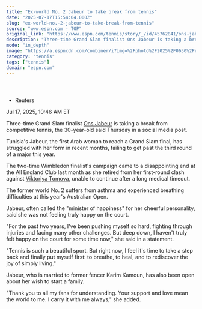 ```yaml
---
title: "Ex-world No. 2 Jabeur to take break from tennis"
date: "2025-07-17T15:54:04.000Z"
slug: "ex-world-no.-2-jabeur-to-take-break-from-tennis"
source: "www.espn.com - TOP"
original_link: "https://www.espn.com/tennis/story/_/id/45762041/ons-jabeur-3-grand-slam-finalist-take-break-tennis"
description: "Three-time Grand Slam finalist Ons Jabeur is taking a break from competitive tennis."
mode: "in_depth"
image: "https://a.espncdn.com/combiner/i?img=%2Fphoto%2F2025%2F0630%2Fr1513007_1296x729_16%2D9.jpg"
category: "tennis"
tags: ["tennis"]
domain: "espn.com"
---
```

<div id="readability-page-1" class="page"><section id="article-feed" data-behavior="author_overlay article_header_news_feed_item_meta article_legal_footer"><article data-id="45762041" data-behavior="story_scroll story_progress" data-src="/tennis/story/_/id/45762041/ons-jabeur-3-grand-slam-finalist-take-break-tennis"><div><header></header><div><div><ul><li><p>Reuters</p></li></ul><p><span>Jul 17, 2025, 10:46 AM ET</span></p></div><p>Three-time Grand Slam finalist <a data-player-guid="e6df8106-ee00-967d-0d80-d34fb6b534da" href="https://www.espn.com/sports/tennis/players/profile?playerId=1803">Ons Jabeur</a> is taking a break from competitive tennis, the 30-year-old said Thursday in a social media post.</p><p>Tunisia's Jabeur, the first Arab woman to reach a Grand Slam final, has struggled with her form in recent months, failing to get past the third round of a major this year.</p><p>The two-time Wimbledon finalist's campaign came to a disappointing end at the All England Club last month as she retired from her first-round clash against <a data-player-guid="8bd3e421-ce55-db58-5704-cf88ad0eeb8f" href="https://www.espn.com/sports/tennis/players/profile?playerId=2027">Viktoriya Tomova</a>, unable to continue after a long medical timeout.</p><p>The former world No. 2 suffers from asthma and experienced breathing difficulties at this year's Australian Open.</p><p>Jabeur, often called the "minister of happiness" for her cheerful personality, said she was not feeling truly happy on the court.</p><p>"For the past two years, I've been pushing myself so hard, fighting through injuries and facing many other challenges. But deep down, I haven't truly felt happy on the court for some time now," she said in a statement.</p><p>"Tennis is such a beautiful sport. But right now, I feel it's time to take a step back and finally put myself first: to breathe, to heal, and to rediscover the joy of simply living."</p><p>Jabeur, who is married to former fencer Karim Kamoun, has also been open about her wish to start a family.</p><p>"Thank you to all my fans for understanding. Your support and love mean the world to me. I carry it with me always," she added.</p>
</div></div></article></section></div>